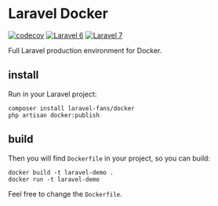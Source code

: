 # Laravel Docker

[![codecov](https://codecov.io/gh/laravel-fans/laravel-docker/branch/main/graph/badge.svg)](https://codecov.io/gh/laravel-fans/laravel-docker)
[![Laravel 6](https://github.com/laravel-fans/laravel-docker/workflows/Laravel%206/badge.svg)](https://github.com/laravel-fans/laravel-docker/actions)
[![Laravel 7](https://github.com/laravel-fans/laravel-docker/workflows/Laravel%207/badge.svg)](https://github.com/laravel-fans/laravel-docker/actions)

Full Laravel production environment for Docker.

## install

Run in your Laravel project:

```shell
composer install laravel-fans/docker
php artisan docker:publish
```

## build

Then you will find `Dockerfile` in your project, so you can build:

```
docker build -t laravel-demo .
docker run -t laravel-demo
```

Feel free to change the `Dockerfile`.
